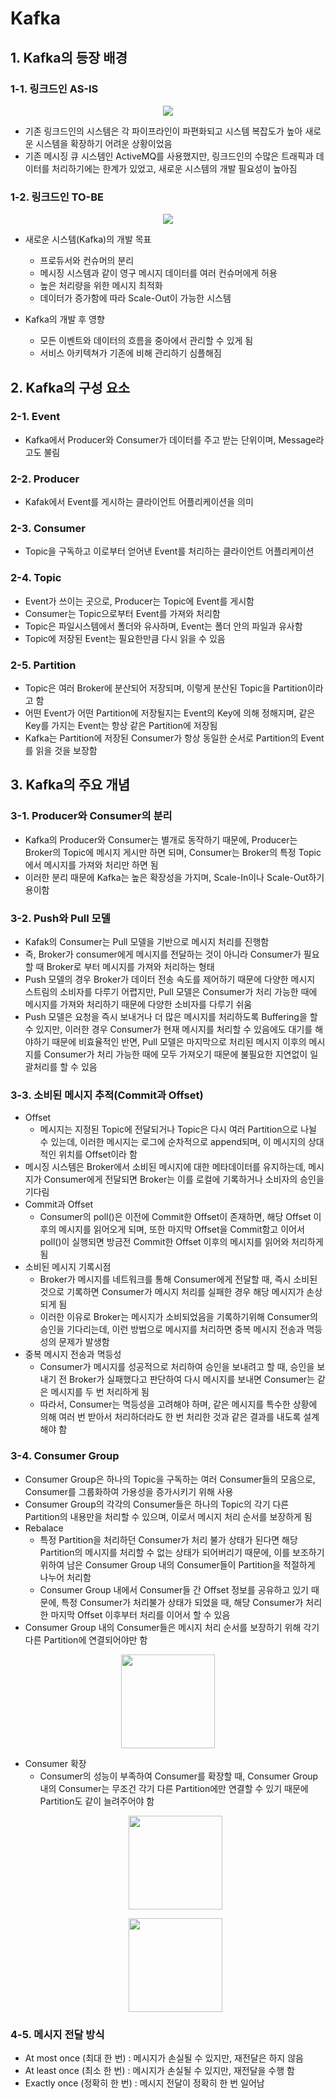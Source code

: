 # Kafka

## 1. Kafka의 등장 배경

### 1-1. 링크드인 AS-IS

<p align="center"><img src="../imagespace/linkedin1.png"></p>

- 기존 링크드인의 시스템은 각 파이프라인이 파편화되고 시스템 복잡도가 높아 새로운 시스템을 확장하기 어려운 상황이었음
- 기존 메시징 큐 시스템인 ActiveMQ를 사용했지만, 링크드인의 수많은 트래픽과 데이터를 처리하기에는 한계가 있었고, 새로운 시스템의 개발 필요성이 높아짐

### 1-2. 링크드인 TO-BE

<p align="center"><img src="../imagespace/linkedin2.png"></p>

- 새로운 시스템(Kafka)의 개발 목표
    - 프로듀서와 컨슈머의 분리
    - 메시징 시스템과 같이 영구 메시지 데이터를 여러 컨슈머에게 허용
    - 높은 처리량을 위한 메시지 최적화
    - 데이터가 증가함에 따라 Scale-Out이 가능한 시스템

- Kafka의 개발 후 영향
    - 모든 이벤트와 데이터의 흐름을 중아에서 관리할 수 있게 됨
    - 서비스 아키텍쳐가 기존에 비해 관리하기 심플해짐

## 2. Kafka의 구성 요소

### 2-1. Event
- Kafka에서 Producer와 Consumer가 데이터를 주고 받는 단위이며, Message라고도 불림

### 2-2. Producer
- Kafak에서 Event를 게시하는 클라이언트 어플리케이션을 의미

### 2-3. Consumer
- Topic을 구독하고 이로부터 얻어낸 Event를 처리하는 클라이언트 어플리케이션

### 2-4. Topic
- Event가 쓰이는 곳으로, Producer는 Topic에 Event를 게시함
- Consumer는 Topic으로부터 Event를 가져와 처리함
- Topic은 파일시스템에서 폴더와 유사하며, Event는 폴더 안의 파일과 유사함
- Topic에 저장된 Event는 필요한만큼 다시 읽을 수 있음

### 2-5. Partition
- Topic은 여러 Broker에 분산되어 저장되며, 이렇게 분산된 Topic을 Partition이라고 함
- 어떤 Event가 어떤 Partition에 저장될지는 Event의 Key에 의해 정해지며, 같은 Key를 가지는 Event는 항상 같은 Partition에 저장됨
- Kafka는 Partition에 저장된 Consumer가 항상 동일한 순서로 Partition의 Event를 읽을 것을 보장함

## 3. Kafka의 주요 개념

### 3-1. Producer와 Consumer의 분리
- Kafka의 Producer와 Consumer는 별개로 동작하기 때문에, Producer는 Broker의 Topic에 메시지 게시만 하면 되며, Consumer는 Broker의 특정 Topic에서 메시지를 가져와 처리만 하면 됨
- 이러한 분리 때문에 Kafka는 높은 확장성을 가지며, Scale-In이나 Scale-Out하기 용이함

### 3-2. Push와 Pull 모델
- Kafak의 Consumer는 Pull 모델을 기반으로 메시지 처리를 진행함
- 즉, Broker가 consumer에게 메시지를 전달하는 것이 아니라 Consumer가 필요할 때 Broker로 부터 메시지를 가져와 처리하는 형태
- Push 모델의 경우 Broker가 데이터 전송 속도를 제어하기 때문에 다양한 메시지 스트림의 소비자를 다루기 어렵지만, Pull 모델은 Consumer가 처리 가능한 때에 메시지를 가져와 처리하기 때문에 다양한 소비자를 다루기 쉬움
- Push 모델은 요청을 즉시 보내거나 더 많은 메시지를 처리하도록 Buffering을 할 수 있지만, 이러한 경우 Consumer가 현재 메시지를 처리할 수 있음에도 대기를 해야하기 때문에 비효율적인 반면, Pull 모델은 마지막으로 처리된 메시지 이후의 메시지를 Consumer가 처리 가능한 때에 모두 가져오기 때문에 불필요한 지연없이 일괄처리를 할 수 있음

### 3-3. 소비된 메시지 추적(Commit과 Offset)
- Offset 
    - 메시지는 지정된 Topic에 전달되거나 Topic은 다시 여러 Partition으로 나뉠 수 있는데, 이러한 메시지는 로그에 순차적으로 append되며, 이 메시지의 상대적인 위치를 Offset이라 함
- 메시징 시스템은 Broker에서 소비된 메시지에 대한 메타데이터를 유지하는데, 메시지가 Consumer에게 전달되면 Broker는 이를 로컬에 기록하거나 소비자의 승인을 기다림
- Commit과 Offset
    - Consumer의 poll()은 이전에 Commit한 Offset이 존재하면, 해당 Offset 이후의 메시지를 읽어오게 되며, 또한 마지막 Offset을 Commit함고 이어서 poll()이 실행되면 방금전 Commit한 Offset 이후의 메시지를 읽어와 처리하게 됨
- 소비된 메시지 기록시점
    - Broker가 메시지를 네트워크를 통해 Consumer에게 전달할 때, 즉시 소비된 것으로 기록하면 Consumer가 메시지 처리를 실패한 경우 해당 메시지가 손상되게 됨
    - 이러한 이유로 Broker는 메시지가 소비되었음을 기록하기위해 Consumer의 승인을 기다리는데, 이런 방법으로 메시지를 처리하면 중복 메시지 전송과 멱등성의 문제가 발생함
- 중복 메시지 전송과 멱등성
    - Consumer가 메시지를 성공적으로 처리하여 승인을 보내려고 할 때, 승인을 보내기 전 Broker가 실패했다고 판단하여 다시 메시지를 보내면 Consumer는 같은 메시지를 두 번 처리하게 됨
    - 따라서, Consumer는 멱등성을 고려해야 하며, 같은 메시지를 특수한 상황에 의해 여러 번 받아서 처리하더라도 한 번 처리한 것과 같은 결과를 내도록 설계해야 함

### 3-4. Consumer Group
- Consumer Group은 하나의 Topic을 구독하는 여러 Consumer들의 모음으로, Consumer를 그룹화하여 가용성을 증가시키기 위해 사용
- Consumer Group의 각각의 Consumer들은 하나의 Topic의 각기 다른 Partition의 내용만을 처리할 수 있으며, 이로서 메시지 처리 순서를 보장하게 됨
- Rebalace
    - 특정 Partition을 처리하던 Consumer가 처리 불가 상태가 된다면 해당 Partition의 메시지를 처리할 수 없는 상태가 되어버리기 때문에, 이를 보조하기 위하여 남은 Consumer Group 내의 Consumer들이 Partition을 적절하게 나누어 처리함
    - Consumer Group 내에서 Consumer들 간 Offset 정보를 공유하고 있기 때문에, 특정 Consumer가 처리불가 상태가 되었을 때, 해당 Consumer가 처리한 마지막 Offset 이후부터 처리를 이어서 할 수 있음
- Consumer Group 내의 Consumer들은 메시지 처리 순서를 보장하기 위해 각기 다른 Partition에 연결되어야만 함

<p align="center"><img src="../imagespace/linkedin3.png" height=150></p>

- Consumer 확장
    - Consumer의 성능이 부족하여 Consumer를 확장할 때, Consumer Group 내의 Consumer는 무조건 각기 다른 Partition에만 연결할 수 있기 때문에 Partition도 같이 늘려주어야 함
    <p align="center"><img src="../imagespace/linkedin4.png" height=150></p>
    <p align="center"><img src="../imagespace/linkedin5.png" height=150></p>

### 4-5. 메시지 전달 방식
- At most once (최대 한 번) : 메시지가 손실될 수 있지만, 재전달은 하지 않음
- At least once (최소 한 번) : 메시지가 손실될 수 있지만, 재전달을 수행 함
- Exactly once (정확히 한 번) : 메시지 전달이 정확히 한 번 일어남

